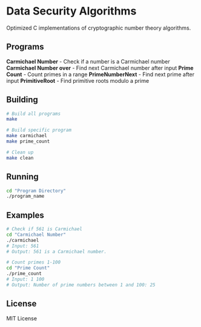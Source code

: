 # Data Security Algorithms

Optimized C implementations of cryptographic number theory algorithms.

## Programs

**Carmichael Number** - Check if a number is a Carmichael number
**Carmichael Number over** - Find next Carmichael number after input
**Prime Count** - Count primes in a range
**PrimeNumberNext** - Find next prime after input
**PrimitiveRoot** - Find primitive roots modulo a prime

## Building

```bash
# Build all programs
make

# Build specific program
make carmichael
make prime_count

# Clean up
make clean
```

## Running

```bash
cd "Program Directory"
./program_name
```

## Examples

```bash
# Check if 561 is Carmichael
cd "Carmichael Number"
./carmichael
# Input: 561
# Output: 561 is a Carmichael number.

# Count primes 1-100
cd "Prime Count"
./prime_count
# Input: 1 100
# Output: Number of prime numbers between 1 and 100: 25
```

## License

MIT License
